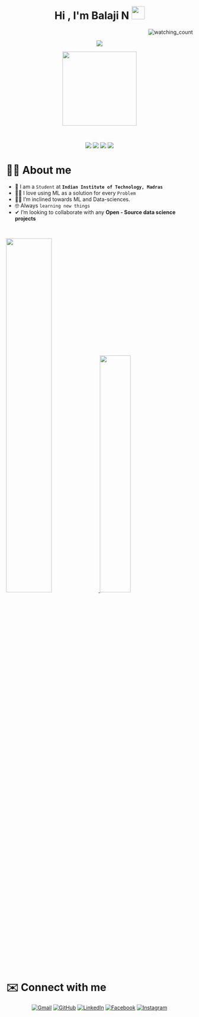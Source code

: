 <h1 align="center">Hi , I'm Balaji N <img src="https://media.giphy.com/media/hvRJCLFzcasrR4ia7z/giphy.gif" width="35"></h1>
<p align="center">
<p align="right"> 
<img src="https://komarev.com/ghpvc/?username=nbala2k2&color=brightgreen" alt="watching_count" />
 <p align="center">
  <a href="https://github.com/DenverCoder1/readme-typing-svg"><img src="https://readme-typing-svg.herokuapp.com?lines=Chemical+Engineering+Student;Data+Science+and+ML+Enthusiast;Always%20learning%20new%20things&center=true&width=500&height=50"></a>
</p>

</p>
<p align="center">
  <img src="https://s27389.pcdn.co/wp-content/uploads/2019/08/AdobeStock_244675452.jpeg" height="200"/>
</p>
<br>


 <p align="center">
<img src="https://img.shields.io/badge/Age-20-blue" />
  <img src="https://img.shields.io/badge/Focus-Machine%20Learning-brightgreen" />
  <img src="https://img.shields.io/badge/Nationality-Indian-success" />
  <img src="https://img.shields.io/badge/Languages-English%20%26%20Hindi%20%26%20French%20%26%20Tamil-brightgreen" />
</p>




# :sassy_man:  About me
- :school: I am a `Student` at **`Indian Institute of Technology, Madras`**
- :technologist: I love using ML as a solution for every `Problem`
- :student: I’m inclined towards ML and Data-sciences.
- :nerd_face: Always `learning new things`
- ✔ I’m looking to collaborate with any **Open - Source data science projects**<br> 

<br/>
<p align="left">
  <a href="https://abhigyantrips.dev/">
  <img width="49.5%" src="https://github-readme-stats.vercel.app/api?username=nbala2k2&show_icons=true&theme=gruvbox&hide_border=true" />
    <img width="40.5%" src="https://github-readme-stats.vercel.app/api/top-langs/?username=nbala2k2&theme=gruvbox&hide_border=true&layout=compact" />
  </a>
</p>
<br>



# ✉️ Connect with me
<p align="center">
	<a href="mailto:nbala2k2@gmail.com"><img img src="https://img.icons8.com/bubbles/50/000000/gmail.png?style=plastic&logo=gmail&logoColor=white" alt="Gmail"/></a>
	<a href="https://github.com/nbala2k2"><img src="https://img.icons8.com/bubbles/50/000000/github.png?style=plastic&logo=github&logoColor=white" alt="GitHub"/></a>
	<a href="https://www.linkedin.com/in/balaji-n-b6b384204/"><img src="https://img.icons8.com/bubbles/50/000000/linkedin.png?style=plastic&logo=linkedin&logoColor=white" alt="LinkedIn"/></a>
	<a href="https://www.facebook.com/nagappan.balaji"><img src="https://img.icons8.com/bubbles/50/000000/facebook-new.png?style=plastic&logo=facebook&logoColor=white" alt="Facebook"/></a>
	<a href="https://www.instagram.com/nbala2k2/"><img src="https://img.icons8.com/bubbles/50/000000/instagram.png?style=plastic&logo=instagram&logoColor=white" alt="Instagram"/></a>
</p>





